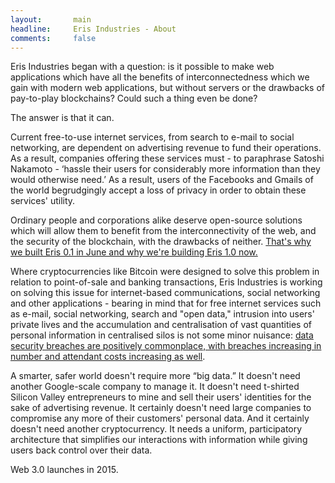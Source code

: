 ```yaml
---
layout:       main
headline:     Eris Industries - About
comments:     false
---
```


Eris Industries began with a question: is it possible to make web applications which have all the benefits of interconnectedness which we gain with modern web applications, but without servers or the drawbacks of pay-to-play blockchains? Could such a thing even be done? 

The answer is that it can. 

Current free-to-use internet services, from search to e-mail to social networking, are dependent on advertising revenue to fund their operations. As a result, companies offering these services must - to paraphrase Satoshi Nakamoto - ‘hassle their users for considerably more information than they would otherwise need.’ As a result, users of the Facebooks and Gmails of the world begrudgingly accept a loss of privacy in order to obtain these services' utility.

Ordinary people and corporations alike deserve open-source solutions which will allow them to benefit from the interconnectivity of the web, and the security of the blockchain, with the drawbacks of neither.  [That's why we built Eris 0.1 in June and why we're building Eris 1.0 now.](https://eris.projectdouglas.org/bounty_submission.html) 

Where cryptocurrencies like Bitcoin were designed to solve this problem in relation to point-of-sale and banking transactions, Eris Industries is working on solving this issue for internet-based communications, social networking and other applications - bearing in mind that for free internet services such as e-mail, social networking, search and "open data," intrusion into users' private lives and the accumulation and centralisation of vast quantities of personal information in centralised silos is not some minor nuisance: [data security breaches are positively commonplace, with breaches increasing in number and attendant costs increasing as well](http://www.csoonline.com/article/2130877/data-protection/the-15-worst-data-security-breaches-of-the-21st-century.html).

A smarter, safer world doesn't require more “big data.” It doesn't need another Google-scale company to manage it. It doesn't need t-shirted Silicon Valley entrepreneurs to mine and sell their users' identities for the sake of advertising revenue. It certainly doesn't need large companies to compromise any more of their customers' personal data. And it certainly doesn't need another cryptocurrency. It needs a uniform, participatory architecture that simplifies our interactions with information while giving users back control over their data. 

Web 3.0 launches in 2015. 
